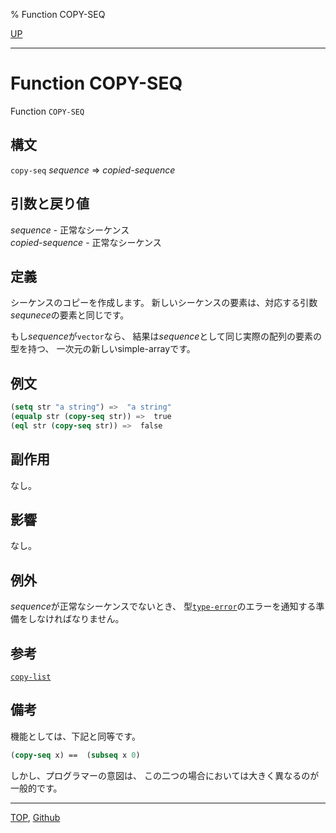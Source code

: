 % Function COPY-SEQ

[UP](17.3.html)  

---

# Function **COPY-SEQ**


Function `COPY-SEQ`


## 構文

`copy-seq` *sequence* => *copied-sequence*


## 引数と戻り値

*sequence* - 正常なシーケンス  
*copied-sequence* - 正常なシーケンス


## 定義

シーケンスのコピーを作成します。
新しいシーケンスの要素は、対応する引数*sequnece*の要素と同じです。

もし*sequence*が`vector`なら、
結果は*sequence*として同じ実際の配列の要素の型を持つ、
一次元の新しいsimple-arrayです。


## 例文

```lisp
(setq str "a string") =>  "a string"
(equalp str (copy-seq str)) =>  true
(eql str (copy-seq str)) =>  false
```


## 副作用

なし。


## 影響

なし。


## 例外

*sequence*が正常なシーケンスでないとき、
型[`type-error`](4.4.type-error.html)のエラーを通知する準備をしなければなりません。


## 参考

[`copy-list`](14.2.copy-list.html)


## 備考

機能としては、下記と同等です。

```lisp
(copy-seq x) ==  (subseq x 0)
```

しかし、プログラマーの意図は、
この二つの場合においては大きく異なるのが一般的です。


---
[TOP](index.html),  [Github](https://github.com/nptcl/npt-japanese)

